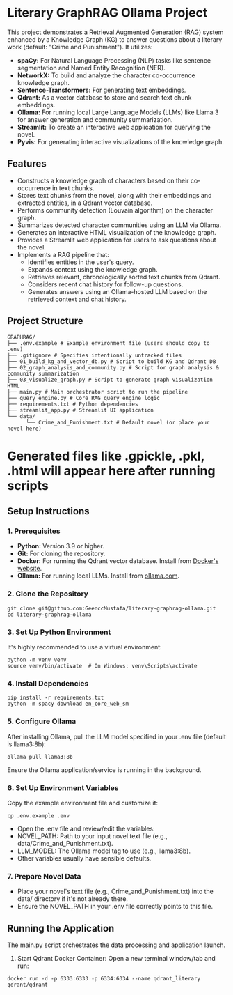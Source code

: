 # Literary GraphRAG Ollama Project

This project demonstrates a Retrieval Augmented Generation (RAG) system enhanced by a Knowledge Graph (KG) to answer questions about a literary work (default: "Crime and Punishment"). It utilizes:

*   **spaCy:** For Natural Language Processing (NLP) tasks like sentence segmentation and Named Entity Recognition (NER).
*   **NetworkX:** To build and analyze the character co-occurrence knowledge graph.
*   **Sentence-Transformers:** For generating text embeddings.
*   **Qdrant:** As a vector database to store and search text chunk embeddings.
*   **Ollama:** For running local Large Language Models (LLMs) like Llama 3 for answer generation and community summarization.
*   **Streamlit:** To create an interactive web application for querying the novel.
*   **Pyvis:** For generating interactive visualizations of the knowledge graph.

## Features

*   Constructs a knowledge graph of characters based on their co-occurrence in text chunks.
*   Stores text chunks from the novel, along with their embeddings and extracted entities, in a Qdrant vector database.
*   Performs community detection (Louvain algorithm) on the character graph.
*   Summarizes detected character communities using an LLM via Ollama.
*   Generates an interactive HTML visualization of the knowledge graph.
*   Provides a Streamlit web application for users to ask questions about the novel.
*   Implements a RAG pipeline that:
    *   Identifies entities in the user's query.
    *   Expands context using the knowledge graph.
    *   Retrieves relevant, chronologically sorted text chunks from Qdrant.
    *   Considers recent chat history for follow-up questions.
    *   Generates answers using an Ollama-hosted LLM based on the retrieved context and chat history.

## Project Structure
```
GRAPHRAG/
├── .env.example # Example environment file (users should copy to .env)
├── .gitignore # Specifies intentionally untracked files
├── 01_build_kg_and_vector_db.py # Script to build KG and Qdrant DB
├── 02_graph_analysis_and_community.py # Script for graph analysis & community summarization
├── 03_visualize_graph.py # Script to generate graph visualization HTML
├── main.py # Main orchestrator script to run the pipeline
├── query_engine.py # Core RAG query engine logic
├── requirements.txt # Python dependencies
├── streamlit_app.py # Streamlit UI application
└── data/
      └── Crime_and_Punishment.txt # Default novel (or place your novel here)
```
# Generated files like .gpickle, .pkl, .html will appear here after running scripts

## Setup Instructions

### 1. Prerequisites
*   **Python:** Version 3.9 or higher.
*   **Git:** For cloning the repository.
*   **Docker:** For running the Qdrant vector database. Install from [Docker's website](https://www.docker.com/products/docker-desktop/).
*   **Ollama:** For running local LLMs. Install from [ollama.com](https://ollama.com/).

### 2. Clone the Repository
```
git clone git@github.com:GeenccMustafa/literary-graphrag-ollama.git
cd literary-graphrag-ollama
```
### 3. Set Up Python Environment

It's highly recommended to use a virtual environment:
```
python -m venv venv
source venv/bin/activate  # On Windows: venv\Scripts\activate
```

### 4. Install Dependencies
```
pip install -r requirements.txt
python -m spacy download en_core_web_sm
```
### 5. Configure Ollama

After installing Ollama, pull the LLM model specified in your .env file (default is llama3:8b):

```
ollama pull llama3:8b
```
Ensure the Ollama application/service is running in the background.

### 6. Set Up Environment Variables
Copy the example environment file and customize it:
```
cp .env.example .env
```
- Open the .env file and review/edit the variables:
- NOVEL_PATH: Path to your input novel text file (e.g., data/Crime_and_Punishment.txt).
- LLM_MODEL: The Ollama model tag to use (e.g., llama3:8b).
- Other variables usually have sensible defaults.

### 7. Prepare Novel Data
- Place your novel's text file (e.g., Crime_and_Punishment.txt) into the data/ directory if it's not already there.
- Ensure the NOVEL_PATH in your .env file correctly points to this file.

## Running the Application

The main.py script orchestrates the data processing and application launch.

1. Start Qdrant Docker Container:
Open a new terminal window/tab and run:
```
docker run -d -p 6333:6333 -p 6334:6334 --name qdrant_literary qdrant/qdrant
```
